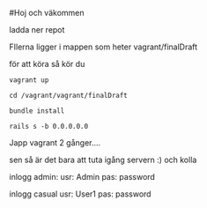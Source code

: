 #Hoj och väkommen

ladda ner repot 

FIlerna ligger i mappen som heter vagrant/finalDraft

för att köra så kör du 

    vagrant up
    
    cd /vagrant/vagrant/finalDraft
  
    bundle install
    
    rails s -b 0.0.0.0.0
  
  
Japp vagrant 2 gånger....

sen så är det bara att tuta igång servern :) och kolla


  inlogg admin: 
    usr: Admin
    pas: password
    
  inlogg casual
    usr: User1
    pas: password
